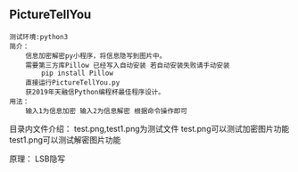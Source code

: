 ## PictureTellYou 
	测试环境:python3
	简介：
		信息加密解密py小程序，将信息隐写到图片中。
		需要第三方库Pillow 已经写入自动安装 若自动安装失败请手动安装
			pip install Pillow
		直接运行PictureTellYou.py
		获2019年天融信Python编程杯最佳程序设计。
	用法：
		输入1为信息加密 输入2为信息解密 根据命令操作即可

目录内文件介绍：
	test.png,test1.png为测试文件
	test.png可以测试加密图片功能
	test1.png可以测试解密图片功能
	
原理：
	LSB隐写
